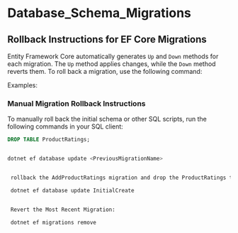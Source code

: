 # Database_Schema_Migrations


## Rollback Instructions for EF Core Migrations

Entity Framework Core automatically generates `Up` and `Down` methods for each migration. The `Up` method applies changes, while the `Down` method reverts them. To roll back a migration, use the following command:


Examples:


### Manual Migration Rollback Instructions

To manually roll back the initial schema or other SQL scripts, run the following commands in your SQL client:

```sql
DROP TABLE ProductRatings;
```

```bash

dotnet ef database update <PreviousMigrationName>


 rollback the AddProductRatings migration and drop the ProductRatings table:

 dotnet ef database update InitialCreate


 Revert the Most Recent Migration:

 dotnet ef migrations remove
```
